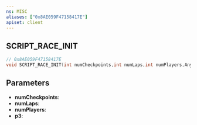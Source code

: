 ```yaml
---
ns: MISC
aliases: ["0x8AE059F47158417E"]
apiset: client
---
```

## SCRIPT_RACE_INIT

```c
// 0x8AE059F47158417E
void SCRIPT_RACE_INIT(int numCheckpoints,int numLaps,int numPlayers,Any p3);
```


## Parameters
* **numCheckpoints**:
* **numLaps**:
* **numPlayers**:
* **p3**: